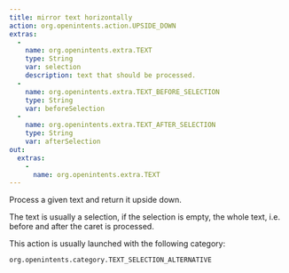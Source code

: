 ```yaml
---
title: mirror text horizontally
action: org.openintents.action.UPSIDE_DOWN
extras:
  -
    name: org.openintents.extra.TEXT
    type: String
    var: selection
    description: text that should be processed.
  - 
    name: org.openintents.extra.TEXT_BEFORE_SELECTION
    type: String
    var: beforeSelection
  -
    name: org.openintents.extra.TEXT_AFTER_SELECTION
    type: String
    var: afterSelection
out: 
  extras:
    -
      name: org.openintents.extra.TEXT
---
```

Process a given text and return it upside down.

The text is usually a selection, if the selection is empty, 
the whole text, i.e. before and after the caret is processed.

This action is usually launched with the following category:
```
org.openintents.category.TEXT_SELECTION_ALTERNATIVE
```
